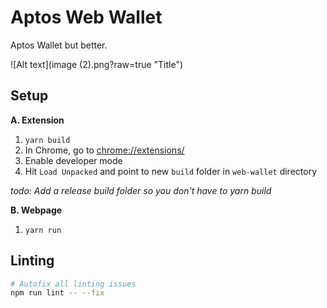 # Aptos Web Wallet
Aptos Wallet but better.

![Alt text](image (2).png?raw=true "Title")

## Setup

**A. Extension**
1. `yarn build`
2. In Chrome, go to [chrome://extensions/](chrome://extensions/)
3. Enable developer mode
4. Hit `Load Unpacked` and point to new `build` folder in `web-wallet` directory

*todo: Add a release build folder so you don't have to yarn build*

**B. Webpage**
1. `yarn run`

## Linting
```bash
# Autofix all linting issues
npm run lint -- --fix
```
